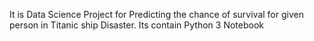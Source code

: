 It is Data Science Project for Predicting the chance of survival for given person in Titanic ship Disaster.
Its contain Python 3 Notebook
